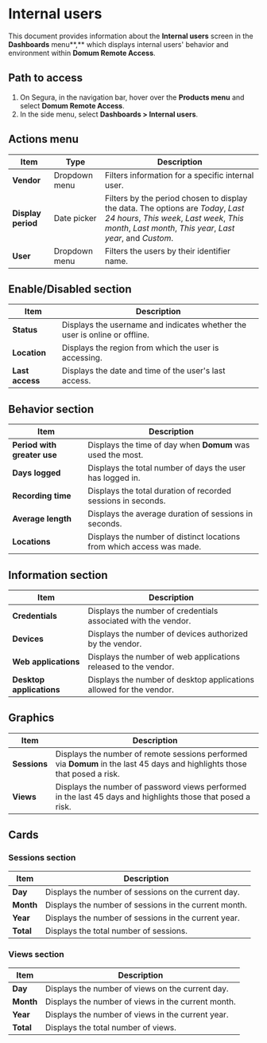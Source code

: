 # Internal users

This document provides information about the **Internal users** screen in the **Dashboards** menu**,** which displays internal users' behavior and environment within **Domum Remote Access**.

## Path to access

1. On Segura, in the navigation bar, hover over the **Products menu** and select **Domum Remote Access**.  
2. In the side menu, select **Dashboards \> Internal users**.

## Actions menu

| Item | Type | Description |
| ---- | ---- | ---- |
| **Vendor** | Dropdown menu | Filters information for a specific internal user. |
| **Display period** | Date picker | Filters by the period chosen to display the data. The options are *Today*, *Last 24 hours*, *This week*, *Last week*, *This month*, *Last month*, *This year*, *Last year*, and *Custom*. |
| **User** | Dropdown menu | Filters the users by their identifier name. |

## Enable/Disabled section

| Item | Description |
| ---- | ---- |
| **Status** | Displays the username and indicates whether the user is online or offline. |
| **Location** | Displays the region from which the user is accessing. |
| **Last access** | Displays the date and time of the user's last access. |

## Behavior section

| Item | Description |
| ---- | ---- |
| **Period with greater use** | Displays the time of day when **Domum** was used the most. |
| **Days logged** | Displays the total number of days the user has logged in. |
| **Recording time** | Displays the total duration of recorded sessions in seconds. |
| **Average length** | Displays the average duration of sessions in seconds. |
| **Locations** | Displays the number of distinct locations from which access was made. |

## Information section

| Item | Description |
| ---- | ---- |
| **Credentials** | Displays the number of credentials associated with the vendor.  |
| **Devices** | Displays the number of devices authorized by the vendor. |
| **Web applications** | Displays the number of web applications released to the vendor. |
| **Desktop applications** | Displays the number of desktop applications allowed for the vendor. |

## Graphics

| Item | Description |
| ---- | ---- |
| **Sessions** | Displays the number of remote sessions performed via **Domum** in the last 45 days and highlights those that posed a risk. |
| **Views** | Displays the number of password views performed in the last 45 days and highlights those that posed a risk. |

## Cards

### Sessions section

| Item | Description |
| ---- | ---- |
| **Day** | Displays the number of sessions on the current day. |
| **Month** | Displays the number of sessions in the current month. |
| **Year** | Displays the number of sessions in the current year. |
| **Total** | Displays the total number of sessions. |

### Views section

| Item | Description |
| ---- | ---- |
| **Day** | Displays the number of views on the current day. |
| **Month** | Displays the number of views in the current month. |
| **Year** | Displays the number of views in the current year. |
| **Total** | Displays the total number of views. |
